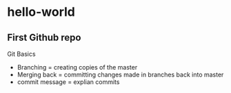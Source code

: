 # hello-world
First Github repo
---------------------------------------------------

Git Basics
  - Branching = creating copies of the master
  - Merging back = committing changes made in branches back into master
  - commit message = explian commits
  
  
